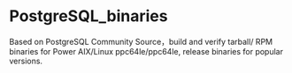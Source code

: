 # PostgreSQL_binaries
Based on PostgreSQL Community Source，build and verify  tarball/ RPM binaries for Power AIX/Linux ppc64le/ppc64le, release binaries for popular versions.
